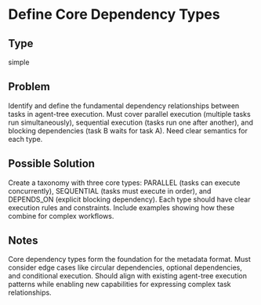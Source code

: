 # Define Core Dependency Types

## Type
simple

## Problem
Identify and define the fundamental dependency relationships between tasks in agent-tree execution. Must cover parallel execution (multiple tasks run simultaneously), sequential execution (tasks run one after another), and blocking dependencies (task B waits for task A). Need clear semantics for each type.

## Possible Solution
Create a taxonomy with three core types: PARALLEL (tasks can execute concurrently), SEQUENTIAL (tasks must execute in order), and DEPENDS_ON (explicit blocking dependency). Each type should have clear execution rules and constraints. Include examples showing how these combine for complex workflows.

## Notes
Core dependency types form the foundation for the metadata format. Must consider edge cases like circular dependencies, optional dependencies, and conditional execution. Should align with existing agent-tree execution patterns while enabling new capabilities for expressing complex task relationships.